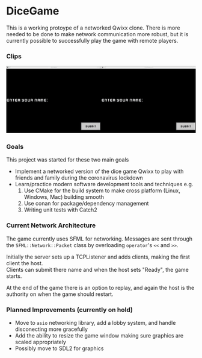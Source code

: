 # DiceGame

This is a working protoype of a networked Qwixx clone.  There is more needed to be done to make
network communication more robust, but it is 
currently possible to successfully play the game with remote players.

### Clips
![](clips/demo1.gif)

### Goals
This project was started for these two main goals

- Implement a networked version of the dice game Qwixx to play
with friends and family during the coronavirus lockdown
- Learn/practice modern software development tools and techniques e.g.
  1. Use CMake for the build system to make cross platform (Linux, Windows, Mac) building smooth
  2. Use conan for package/dependency management
  3. Writing unit tests with Catch2

### Current Network Architecture
The game currently uses SFML for networking.  Messages are sent through the `SFML::Network::Packet` class
by overloading `operator`'s `<<` and `>>`. 

Initially the server
sets up a TCPListener and adds clients, making the first client the host.  
Clients can submit there name and when the host sets "Ready", the game starts.


At the end of the game there is an option to replay, and again the host is the 
authority on when the game should restart.

### Planned Improvements (currently on hold)
- Move to `asio` networking library, add a lobby system, and handle disconecting more gracefully
- Add the ability to resize the game window making sure graphics are scaled appropriately
- Possibly move to SDL2 for graphics





